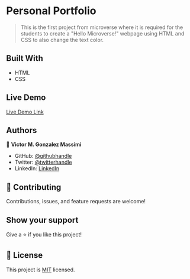 # Personal Portfolio

>This is the first project from microverse where it is required for the students to create a "Hello Microverse!" webpage using HTML and CSS to also change the text color.


## Built With

- HTML
- CSS

## Live Demo

[Live Demo Link](https://vgonma.github.io/HelloMicroverse/) 


## Authors

👤 **Victor M. Gonzalez Massimi**

- GitHub: [@githubhandle](https://github.com/vgonma)
- Twitter: [@twitterhandle](https://twitter.com/Victor_GonMa)
- LinkedIn: [LinkedIn](https://www.linkedin.com/in/victor-manuel-gonzalez-massimi-a77265124 )

## 🤝 Contributing

Contributions, issues, and feature requests are welcome!

## Show your support

Give a ⭐️ if you like this project!

## 📝 License

This project is [MIT](./LICENSE) licensed.
